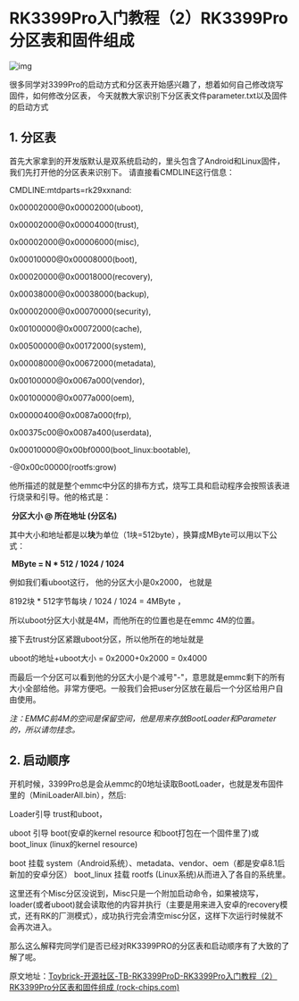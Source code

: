 # **RK3399Pro入门教程（2）RK3399Pro分区表和固件组成**

![img](https://t.rock-chips.com/data/attachment/forum/201902/18/173250kym3exlh9zhmckkz.jpg)



很多同学对3399Pro的启动方式和分区表开始感兴趣了，想着如何自己修改烧写固件，如何修改分区表，
今天就教大家识别下分区表文件parameter.txt以及固件的启动方式

## 1. 分区表


首先大家拿到的开发版默认是双系统启动的，里头包含了Android和Linux固件，我们先打开他的分区表来识别下。
请直接看CMDLINE这行信息：

CMDLINE:mtdparts=rk29xxnand:

0x00002000@0x00002000(uboot),

0x00002000@0x00004000(trust),

0x00002000@0x00006000(misc),

0x00010000@0x00008000(boot),

0x00020000@0x00018000(recovery),

0x00038000@0x00038000(backup),

0x00002000@0x00070000(security),

0x00100000@0x00072000(cache),

0x00500000@0x00172000(system),

0x00008000@0x00672000(metadata),

0x00100000@0x0067a000(vendor),

0x00100000@0x0077a000(oem),

0x00000400@0x0087a000(frp),

0x00375c00@0x0087a400(userdata),

0x00010000@0x00bf0000(boot_linux:bootable),

-@0x00c00000(rootfs:grow)

他所描述的就是整个emmc中分区的排布方式，烧写工具和启动程序会按照该表进行烧录和引导。他的格式是：

​        **分区大小 @ 所在地址 (分区名)**

其中大小和地址都是以**块**为单位（1块=512byte），换算成MByte可以用以下公式：

​         **MByte = N \* 512 / 1024 / 1024**

例如我们看uboot这行，
他的分区大小是0x2000， 也就是

8192块 * 512字节每块 / 1024 / 1024 = 4MByte ，

所以uboot分区大小就是4M，而他所在的位置也是在emmc 4M的位置。

接下去trust分区紧跟uboot分区，所以他所在的地址就是 

uboot的地址+uboot大小 = 0x2000+0x2000 = 0x4000

而最后一个分区可以看到他的分区大小是个减号"-"，意思就是emmc剩下的所有大小全部给他。非常方便吧。一般我们会把user分区放在最后一个分区给用户自由使用。

*注：EMMC前4M的空间是保留空间，他是用来存放BootLoader和Parameter的，所以请勿挂念。*



## 2. 启动顺序

开机时候，3399Pro总是会从emmc的0地址读取BootLoader，也就是发布固件里的（MiniLoaderAll.bin），然后:

Loader引导 trust和uboot，

uboot 引导 boot(安卓的kernel resource 和boot打包在一个固件里了)或 boot_linux   (linux的kernel resource)

boot 挂载 system（Android系统）、metadata、vendor、oem（都是安卓8.1后新加的安卓分区）
boot_linux 挂载 rootfs (Linux系统)从而进入了各自的系统里。

这里还有个Misc分区没说到，Misc只是一个附加启动命令，如果被烧写，loader(或者uboot)就会读取他的内容并执行（主要是用来进入安卓的recovery模式，还有RK的厂测模式），成功执行完会清空misc分区，这样下次运行时候就不会再次进入。

那么这么解释完同学们是否已经对RK3399PRO的分区表和启动顺序有了大致的了解了呢。

原文地址：[Toybrick-开源社区-TB-RK3399ProD-RK3399Pro入门教程（2）RK3399Pro分区表和固件组成 (rock-chips.com)](https://t.rock-chips.com/forum.php?mod=viewthread&tid=103&highlight=RK3399Pro入门教程)